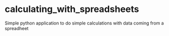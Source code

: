 # calculating_with_spreadsheets
Simple python application to do simple calculations with data coming from a spreadheet
